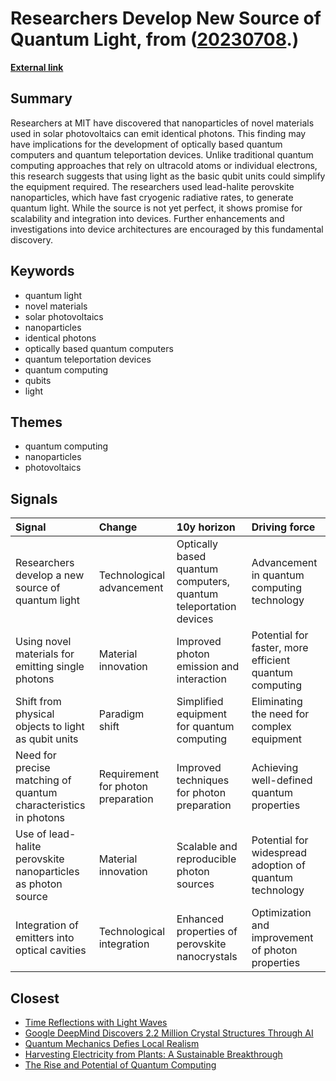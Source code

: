 # __Researchers Develop New Source of Quantum Light__, from ([20230708](https://kghosh.substack.com/p/20230708).)

__[External link](https://phys.org/news/2023-06-source-quantum.amp?utm_source=substack&utm_medium=email)__



## Summary

Researchers at MIT have discovered that nanoparticles of novel materials used in solar photovoltaics can emit identical photons. This finding may have implications for the development of optically based quantum computers and quantum teleportation devices. Unlike traditional quantum computing approaches that rely on ultracold atoms or individual electrons, this research suggests that using light as the basic qubit units could simplify the equipment required. The researchers used lead-halite perovskite nanoparticles, which have fast cryogenic radiative rates, to generate quantum light. While the source is not yet perfect, it shows promise for scalability and integration into devices. Further enhancements and investigations into device architectures are encouraged by this fundamental discovery.

## Keywords

* quantum light
* novel materials
* solar photovoltaics
* nanoparticles
* identical photons
* optically based quantum computers
* quantum teleportation devices
* quantum computing
* qubits
* light

## Themes

* quantum computing
* nanoparticles
* photovoltaics

## Signals

| Signal                                                          | Change                             | 10y horizon                                                      | Driving force                                           |
|:----------------------------------------------------------------|:-----------------------------------|:-----------------------------------------------------------------|:--------------------------------------------------------|
| Researchers develop a new source of quantum light               | Technological advancement          | Optically based quantum computers, quantum teleportation devices | Advancement in quantum computing technology             |
| Using novel materials for emitting single photons               | Material innovation                | Improved photon emission and interaction                         | Potential for faster, more efficient quantum computing  |
| Shift from physical objects to light as qubit units             | Paradigm shift                     | Simplified equipment for quantum computing                       | Eliminating the need for complex equipment              |
| Need for precise matching of quantum characteristics in photons | Requirement for photon preparation | Improved techniques for photon preparation                       | Achieving well-defined quantum properties               |
| Use of lead-halite perovskite nanoparticles as photon source    | Material innovation                | Scalable and reproducible photon sources                         | Potential for widespread adoption of quantum technology |
| Integration of emitters into optical cavities                   | Technological integration          | Enhanced properties of perovskite nanocrystals                   | Optimization and improvement of photon properties       |

## Closest

* [Time Reflections with Light Waves](4276927d1e8af2054511c6ea72f2a9d4)
* [Google DeepMind Discovers 2.2 Million Crystal Structures Through AI](115b59fc3f0d7b148482545adb1a8038)
* [Quantum Mechanics Defies Local Realism](cfa7b88cc31a76b552fd670d315800cc)
* [Harvesting Electricity from Plants: A Sustainable Breakthrough](b84bf2742e851da35bfd23220e697b3c)
* [The Rise and Potential of Quantum Computing](0ac55ea216cbcc501240ef9496a7c51b)